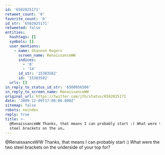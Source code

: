 ```yaml
---
id: '6502025171'
retweet_count: '0'
favorite_count: '0'
id_str: '6502025171'
retweeted: false
entities:
  hashtags: []
  symbols: []
  user_mentions:
    - name: Shannon Rogers
      screen_name: RenaissanceWW
      indices:
        - '0'
        - '14'
      id_str: '15303582'
      id: '15303582'
  urls: []
in_reply_to_status_id_str: '6500956506'
in_reply_to_screen_name: RenaissanceWW
original_url: https://twitter.com/jth/status/6502025171
date: '2009-12-09T17:08:06.000Z'
sitemap: false
robots: noindex
reply: true
title: >-
  @RenaissanceWW Thanks, that means I can probably start :) What were the two
  steel brackets on the un…
---
```


@RenaissanceWW Thanks, that means I can probably start :) What were the two steel brackets on the underside of your top for?